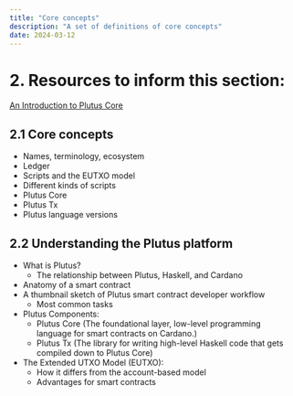 ```yaml
---
title: "Core concepts"
description: "A set of definitions of core concepts"
date: 2024-03-12
---
```


# 2. Resources to inform this section: 
[An Introduction to Plutus Core](https://blog.hachi.one/post/an-introduction-to-plutus-core/)

## 2.1 Core concepts
- Names, terminology, ecosystem
- Ledger
- Scripts and the EUTXO model
- Different kinds of scripts
- Plutus Core
- Plutus Tx
- Plutus language versions

## 2.2 Understanding the Plutus platform
- What is Plutus?
	- The relationship between Plutus, Haskell, and Cardano
- Anatomy of a smart contract
- A thumbnail sketch of Plutus smart contract developer workflow
   - Most common tasks
- Plutus Components:
	- Plutus Core (The foundational layer, low-level programming language for smart contracts on Cardano.)
	- Plutus Tx (The library for writing high-level Haskell code that gets compiled down to Plutus Core)
- The Extended UTXO Model (EUTXO):
	- How it differs from the account-based model
	- Advantages for smart contracts
